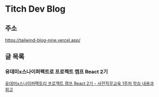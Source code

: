 # Titch Dev Blog

## 주소

https://tailwind-blog-nine.vercel.app/

## 글 목록

### 유데미x스나이퍼팩트로 프로젝트 캠프 React 2기

[유데미x스나이퍼팩토리 프로젝트 캠프 React 2기 - 사전직무교육 1주차 학습 내용과 회고](https://tailwind-blog-nine.vercel.app/blog/sniperfactory-react-week1-review)
